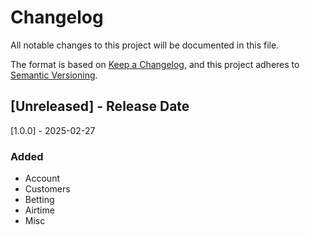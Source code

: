 # Changelog

All notable changes to this project will be documented in this file.

The format is based on [Keep a Changelog](https://keepachangelog.com/en/1.0.0/),
and this project adheres to [Semantic Versioning](https://semver.org/spec/v2.0.0.html).

<!-- Keep Unreleased section at the top to track upcoming changes. -->

## [Unreleased] - Release Date

[1.0.0] - 2025-02-27

<!-- ## [version] - Date -->
<!-- At release time, move the Unreleased section changes into a new release version section. -->

<!-- ## [version] - CHANGE LOG DATE -->

### Added

- Account
- Customers
- Betting
- Airtime
- Misc

<!-- Example -->

<!-- ## [Unreleased] - Release Date

## [1.2.0] - 2025-03-05

- Tanzania mobile money payment method.

## [1.1.0] - 2025-03-05

### Added

- Arabic translation (#444).
- v1.1 French translation.
- v1.1 Dutch translation (#371).
- v1.1 Russian translation (#410).

### Fixed

- Improve French translation (#377).
- Improve id-ID translation (#416).
- Improve Persian translation (#457).
- Improve Russian translation (#408).
- Improve Swedish title (#419).

### Changed

- Upgrade dependencies: Ruby 3.2.1, Middleman, etc.

### Removed

- Unused normalize.css file.
- Identical links assigned in each translation file.
- Duplicate index file for the english version.

## [1.0.0] - 2025-03-05

### Added

- Arabic translation (#444).
- v1.1 French translation.
- v1.1 Dutch translation (#371).
- v1.1 Russian translation (#410).

### Fixed

- Improve French translation (#377).
- Improve id-ID translation (#416).
- Improve Persian translation (#457).
- Improve Russian translation (#408).
- Improve Swedish title (#419).

### Changed

- Upgrade dependencies: Ruby 3.2.1, Middleman, etc.

### Removed

- Unused normalize.css file.
- Identical links assigned in each translation file.
- Duplicate index file for the english version. -->
